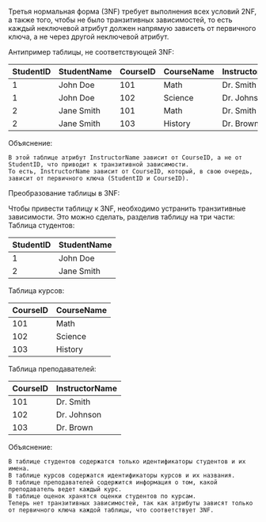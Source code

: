 Третья нормальная форма (3NF) требует выполнения всех условий 2NF, а также того, чтобы не было транзитивных зависимостей, то есть каждый неключевой атрибут должен напрямую зависеть от первичного ключа, а не через другой неключевой атрибут.

Антипример таблицы, не соответствующей 3NF:

| StudentID | StudentName | CourseID | CourseName  | InstructorName |
|-----------|-------------|----------|-------------|----------------|
| 1         | John Doe    | 101      | Math        | Dr. Smith      |
| 1         | John Doe    | 102      | Science     | Dr. Johnson    |
| 2         | Jane Smith  | 101      | Math        | Dr. Smith      |
| 2         | Jane Smith  | 103      | History     | Dr. Brown      |

Объяснение:

    В этой таблице атрибут InstructorName зависит от CourseID, а не от StudentID, что приводит к транзитивной зависимости. 
    То есть, InstructorName зависит от CourseID, который, в свою очередь, зависит от первичного ключа (StudentID и CourseID).

Преобразование таблицы в 3NF:

Чтобы привести таблицу к 3NF, необходимо устранить транзитивные зависимости. Это можно сделать, разделив таблицу на три части:
Таблица студентов:

| StudentID | StudentName |
|-----------|-------------|
| 1         | John Doe    |
| 2         | Jane Smith  |

Таблица курсов:

| CourseID | CourseName |
|----------|------------|
| 101      | Math       |
| 102      | Science    |
| 103      | History    |

Таблица преподавателей:

| CourseID | InstructorName |
|----------|----------------|
| 101      | Dr. Smith      |
| 102      | Dr. Johnson    |
| 103      | Dr. Brown      |

Объяснение:

    В таблице студентов содержатся только идентификаторы студентов и их имена.
    В таблице курсов содержатся идентификаторы курсов и их названия.
    В таблице преподавателей содержится информация о том, какой преподаватель ведет каждый курс.
    В таблице оценок хранятся оценки студентов по курсам.
    Теперь нет транзитивных зависимостей, так как атрибуты зависят только от первичного ключа каждой таблицы, что соответствует 3NF.
